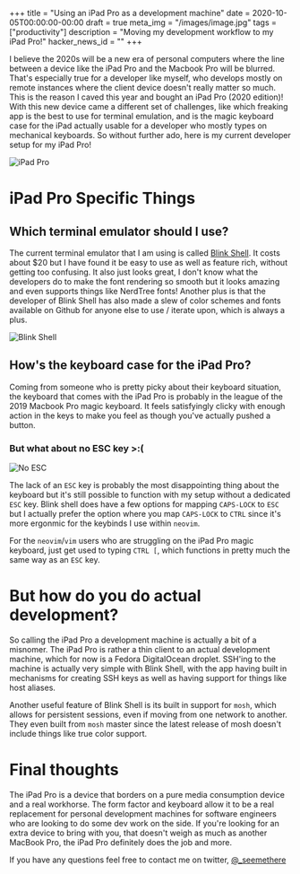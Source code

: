 +++
title = "Using an iPad Pro as a development machine"
date = 2020-10-05T00:00:00-00:00
draft = true
meta_img = "/images/image.jpg"
tags = ["productivity"]
description = "Moving my development workflow to my iPad Pro!"
hacker_news_id = ""
+++

I believe the 2020s will be a new era of personal computers where the line
between a device like the iPad Pro and the Macbook Pro will be blurred. That's
especially true for a developer like myself, who develops mostly on remote
instances where the client device doesn't really matter so much. This is the
reason I caved this year and bought an iPad Pro (2020 edition)! With this new
device came a different set of challenges, like which freaking app is the best
to use for terminal emulation, and is the magic keyboard case for the iPad
actually usable for a developer who mostly types on mechanical keyboards. So
without further ado, here is my current developer setup for my iPad Pro!


![iPad Pro](https://imgur.com/iBv5L1p)


# iPad Pro Specific Things

## Which terminal emulator should I use?

The current terminal emulator that I am using is called [Blink Shell](https://apps.apple.com/us/app/blink-shell-mosh-ssh-client/id1156707581).
It costs about $20  but I have found it be easy to use as well as feature
rich, without getting too confusing. It also just looks great,
I don't know what the developers do to make the font rendering so smooth but
it looks amazing and even supports things like NerdTree fonts! Another plus
is that the developer of Blink Shell has also made a slew of color schemes
and fonts available on Github for anyone else to use / iterate upon, which
is always a plus.


![Blink Shell](https://imgur.com/YcD5L6u)


## How's the keyboard case for the iPad Pro?

Coming from someone who is pretty picky about their keyboard situation, the
keyboard that comes with the iPad Pro is probably in the league of the 2019
Macbook Pro magic keyboard. It feels satisfyingly clicky with enough action
in the keys to make you feel as though you've actually pushed a button.

### But what about no ESC key >:(


![No ESC](https://imgur.com/QGxsb9l)


The lack of an `ESC` key is probably the most disappointing thing about the
keyboard but it's still possible to function with my setup without a dedicated
`ESC` key. Blink shell does have a few options for mapping `CAPS-LOCK` to `ESC`
but I actually prefer the option where you map `CAPS-LOCK` to `CTRL` since it's
more ergonmic for the keybinds I use within `neovim`.

For the `neovim`/`vim` users who are struggling on the iPad Pro magic keyboard,
just get used to typing `CTRL [`, which functions in pretty much the same way
as an `ESC` key.

# But how do you do actual development?

So calling the iPad Pro a development machine is actually a bit of a misnomer.
The iPad Pro is rather a thin client to an actual development machine, which
for now is a Fedora DigitalOcean droplet. SSH'ing to the machine is actually
very simple with Blink Shell, with the app having built in mechanisms for
creating SSH keys as well as having support for things like host aliases.

Another useful feature of Blink Shell is its built in support for `mosh`,
which allows for persistent sessions, even if moving from one network to
another. They even built from `mosh` master since the latest release of
mosh doesn't include things like true color support.

# Final thoughts

The iPad Pro is a device that borders on a pure media consumption device
and a real workhorse. The form factor and keyboard allow it to be a real
replacement for personal development machines for software engineers who
are looking to do some dev work on the side. If you're looking for an extra
device to bring with you, that doesn't weigh as much as another MacBook Pro,
the iPad Pro definitely does the job and more.

If you have any questions feel free to contact me on twitter, [@_seemethere](https://twitter.com/_seemethere)

